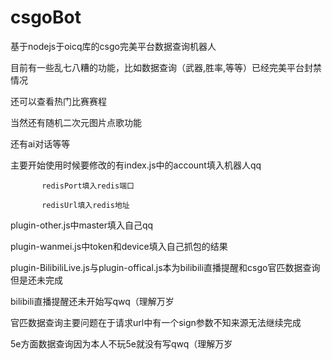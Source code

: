 # csgoBot
基于nodejs于oicq库的csgo完美平台数据查询机器人


目前有一些乱七八糟的功能，比如数据查询（武器,胜率,等等）已经完美平台封禁情况

还可以查看热门比赛赛程

当然还有随机二次元图片点歌功能

还有ai对话等等


主要开始使用时候要修改的有index.js中的account填入机器人qq

           redisPort填入redis端口
           
           redisUrl填入redis地址
           
           
plugin-other.js中master填入自己qq

plugin-wanmei.js中token和device填入自己抓包的结果


plugin-BilibiliLive.js与plugin-offical.js本为bilibili直播提醒和csgo官匹数据查询但是还未完成

bilibili直播提醒还未开始写qwq（理解万岁

官匹数据查询主要问题在于请求url中有一个sign参数不知来源无法继续完成

5e方面数据查询因为本人不玩5e就没有写qwq（理解万岁
